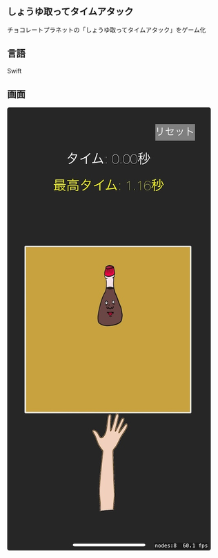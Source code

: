 ## しょうゆ取ってタイムアタック
チョコレートプラネットの「しょうゆ取ってタイムアタック」をゲーム化  

## 言語
Swift

## 画面
![alt text](app_image.jpeg)
